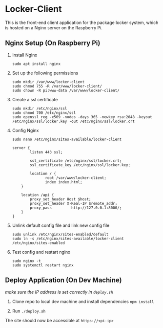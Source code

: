 # Locker-Client
This is the front-end client application for the package locker system, which is hosted on a Nginx server on the Raspberry Pi.

## Nginx Setup (On Raspberry Pi)
1.  Install Nginx

	`sudo apt install nginx`

2. Set up the following permissions

	```
	sudo mkdir /var/www/locker-client
	sudo chmod 755 -R /var/www/locker-client/
	sudo chown -R pi:www-data /var/www/locker-client/
	```
	
3. Create a ssl certificate
	
	```
	sudo mkdir /etc/nginx/ssl
	sudo chmod 700 /etc/nginx/ssl
	sudo openssl req -x509 -nodes -days 365 -newkey rsa:2048 -keyout /etc/nginx/ssl/locker.key -out /etc/nginx/ssl/locker.crt
	```
	
4. Config Nginx

	```
	sudo nano /etc/nginx/sites-available/locker-client
	```

	```
	server {
        	listen 443 ssl;

        	ssl_certificate /etc/nginx/ssl/locker.crt;
        	ssl_certificate_key /etc/nginx/ssl/locker.key;

        	location / {
              	   root /var/www/locker-client;
             	   index index.html;
		}

		location /api {
			proxy_set_header Host $host;
			proxy_set_header X-Real-IP $remote_addr;
			proxy_pass         http://127.0.0.1:8000/;
		}
	}
	```

5. Unlink default config file and link new config file

	```
	sudo unlink /etc/nginx/sites-enabled/default
	sudo ln -s /etc/nginx/sites-available/locker-client /etc/nginx/sites-enabled
	```

6. Test config and restart nginx

	```
	sudo nginx -t
	sudo systemctl restart nginx
	```

## Deploy Application (On Dev Machine)

*make sure the IP address is set correctly in `deploy.sh`*

1. Clone repo to local dev machine and install dependencies `npm install`

2. Run `./deploy.sh`

The site should now be accessible at `https://<pi-ip>`
